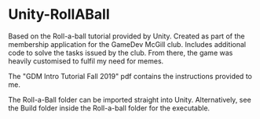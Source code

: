 # Unity-RollABall
Based on the Roll-a-ball tutorial provided by Unity. Created as part of the membership application for the GameDev McGill club. Includes additional code to solve the tasks issued by the club. From there, the game was heavily customised to fulfil my need for memes.

The "GDM Intro Tutorial Fall 2019" pdf contains the instructions provided to me.

The Roll-a-Ball folder can be imported straight into Unity. Alternatively, see the Build folder inside the Roll-a-ball folder for the executable.
